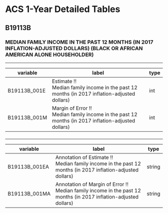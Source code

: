 # ACS 1-Year Detailed Tables

## B19113B

### MEDIAN FAMILY INCOME IN THE PAST 12 MONTHS (IN 2017 INFLATION-ADJUSTED DOLLARS) (BLACK OR AFRICAN AMERICAN ALONE HOUSEHOLDER)

___

| variable | label | type |
| ----- | ----- | ----- |
| B19113B_001E | Estimate !!<br>Median family income in the past 12 months (in 2017 inflation-adjusted dollars) | int |
| B19113B_001M | Margin of Error !!<br>Median family income in the past 12 months (in 2017 inflation-adjusted dollars) | int |
### 

___

| variable | label | type |
| ----- | ----- | ----- |
| B19113B_001EA | Annotation of Estimate !!<br>Median family income in the past 12 months (in 2017 inflation-adjusted dollars) | string |
| B19113B_001MA | Annotation of Margin of Error !!<br>Median family income in the past 12 months (in 2017 inflation-adjusted dollars) | string |

